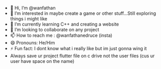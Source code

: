 - 👋 Hi, I’m @wanfathan
- 👀 I’m interested in maybe create a game or other stuff...Still exploring things i might like
- 🌱 I’m currently learning C++ and creating a website
- 💞️ I’m looking to collaborate on any project 
- 📫 How to reach me : @wanfathanedruce (insta)
- 😄 Pronouns: He/Him
- ⚡ Fun fact: I dont know what i really like but im just gonna wing it
- Always save ur project flutter file on c drive not the user files (cus ur user have space on the name)
<!---
wanfathan/wanfathan is a ✨ special ✨ repository because its `README.md` (this file) appears on your GitHub profile.
You can click the Preview link to take a look at your changes.
--->
